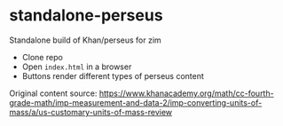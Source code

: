 # standalone-perseus
Standalone build of Khan/perseus for zim

- Clone repo
- Open `index.html` in a browser
- Buttons render different types of perseus content

Original content source:
https://www.khanacademy.org/math/cc-fourth-grade-math/imp-measurement-and-data-2/imp-converting-units-of-mass/a/us-customary-units-of-mass-review
